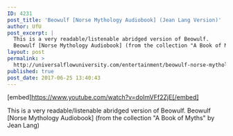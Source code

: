 ```yaml
---
ID: 4231
post_title: 'Beowulf [Norse Mythology Audiobook] (Jean Lang Version)'
author: UfU
post_excerpt: |
  This is a very readable/listenable abridged version of Beowulf.
  Beowulf [Norse Mythology Audiobook] (from the collection "A Book of Myths" by Jean Lang)
layout: post
permalink: >
  http://universalflowuniversity.com/entertainment/beowulf-norse-mythology-audiobook-jean-lang-version/
published: true
post_date: 2017-06-25 13:40:43
---
```

[embed]https://www.youtube.com/watch?v=doImVFf2ZjE[/embed]<br>
<p>This is a very readable/listenable abridged version of Beowulf. 
Beowulf [Norse Mythology Audiobook] (from the collection "A Book of Myths" by Jean Lang)</p>
